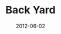 ---
layout: message
category: message
series: "The Backyard Gospel"
title: "Back Yard"
date: 2012-06-02
audio-description: "Kirk Perry talks about how to live out our faith in the workplace."
audio: "http://www.crossroads.net/players/media/hq/backyardgospel_02.mp3"
audio-title: "Back Yard"
audio-duration: "44&#58;10"
program-description: "Program"
program: "http://www.crossroads.net/players/media/hq/06_02-03_12Program.pdf"
program-title: "Back Yard"
video-description: "Kirk Perry talks about how to live out our faith in the workplace."
video-title: "Back Yard"
video: "https://s3.amazonaws.com/crossroadsvideomessages/backyardgospel_02.mp4"
video-poster: "https://www.crossroads.net/uploadedfiles/backyardgospel_02_still.jpg"
---